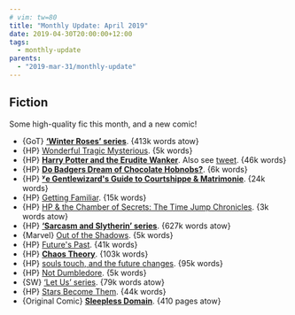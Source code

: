 ```yaml
---
# vim: tw=80
title: "Monthly Update: April 2019"
date: 2019-04-30T20:00:00+12:00
tags:
  - monthly-update
parents:
  - "2019-mar-31/monthly-update"
---
```


## Fiction

Some high-quality fic this month, and a new comic!

 - {GoT} **[‘Winter Roses’ series](https://archiveofourown.org/series/901533)**. {413k words atow}
 - {HP} [Wonderful Tragic Mysterious](https://archiveofourown.org/works/278272). {5k words}
 - {HP} **[Harry Potter and the Erudite Wanker](https://archiveofourown.org/works/1550450)**. Also see [tweet](https://twitter.com/passcod/status/1115518423243476995). {46k words}
 - {HP} **[Do Badgers Dream of Chocolate Hobnobs?](https://archiveofourown.org/works/17439230)**. {6k words}
 - {HP} **[ʸe Gentlewizard's Guide to Courtshippe & Matrimonie](https://archiveofourown.org/works/1550243)**. {24k words}
 - {HP} [Getting Familiar](https://archiveofourown.org/works/1550324). {15k words}
 - {HP} [HP & the Chamber of Secrets: The Time Jump Chronicles](https://archiveofourown.org/works/18468757). {3k words atow}
 - {HP} **[‘Sarcasm and Slytherin’ series](https://archiveofourown.org/series/863648)**. {627k words atow}
 - {Marvel} [Out of the Shadows](https://archiveofourown.org/works/18462290). {5k words}
 - {HP} [Future's Past](https://archiveofourown.org/works/6762790). {41k words}
 - {HP} **[Chaos Theory](https://archiveofourown.org/works/12479128)**. {103k words}
 - {HP} [souls touch, and the future changes](https://archiveofourown.org/works/13893606). {95k words}
 - {HP} [Not Dumbledore](https://www.fanfiction.net/s/13266686). {5k words}
 - {SW} [‘Let Us’ series](https://archiveofourown.org/series/1076118). {79k words atow}
 - {HP} [Stars Become Them](https://archiveofourown.org/works/8177603). {44k words}
 - {Original Comic} **[Sleepless Domain](http://www.sleeplessdomain.com)**. {410 pages atow}
